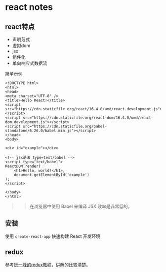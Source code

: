 react notes
==========

react特点
---
+ 声明范式
+ 虚拟dom
+ jsx
+ 组件化
+ 单向响应式数据流


简单示例

```
<!DOCTYPE html>
<html>
<head>
<meta charset="UTF-8" />
<title>Hello React!</title>
<script src="https://cdn.staticfile.org/react/16.4.0/umd/react.development.js"></script>
<script src="https://cdn.staticfile.org/react-dom/16.4.0/umd/react-dom.development.js"></script>
<script src="https://cdn.staticfile.org/babel-standalone/6.26.0/babel.min.js"></script>
</head>
<body>

<div id="example"></div>

<!-- jsx语法 type=text/babel -->
<script type="text/babel">
ReactDOM.render(
    <h1>Hello, world!</h1>,
    document.getElementById('example')
);
</script>

</body>
</html>
```


>> 在浏览器中使用 Babel 来编译 JSX 效率是非常低的。


安装
---
使用 `create-react-app` 快速构建 React 开发环境




redux
---
参考[阮一峰的redux教程](http://www.ruanyifeng.com/blog/2016/09/redux_tutorial_part_one_basic_usages.html)，讲解的比较清楚。

